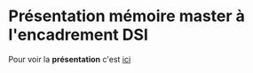 # Présentation mémoire master à l'encadrement DSI

Pour voir la **présentation** c'est [ici](https://laurentc35.github.io/presentation-master-dsi/)
